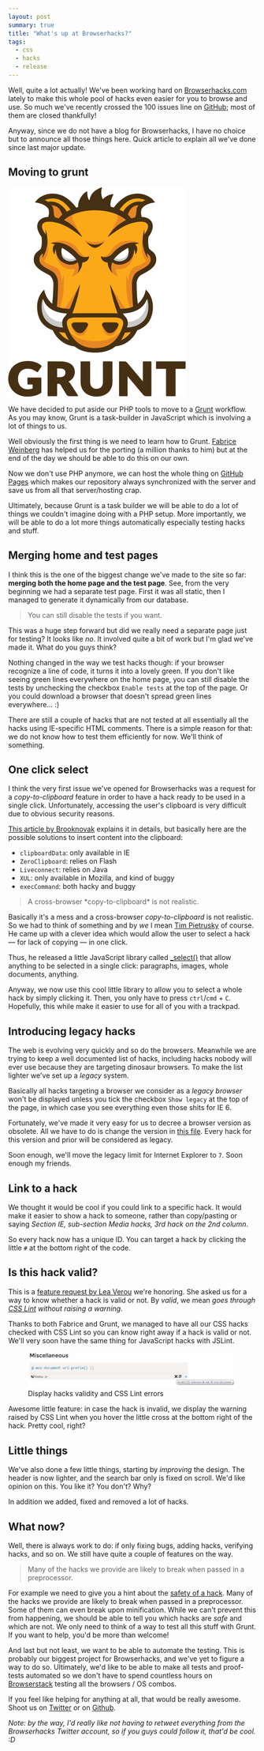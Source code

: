 ```yaml
---
layout: post
summary: true
title: "What's up at Browserhacks?"
tags:
  - css
  - hacks
  - release
---
```


Well, quite a lot actually! We've been working hard on [Browserhacks.com](http://browserhacks.com) lately to make this whole pool of hacks even easier for you to browse and use. So much we've recently crossed the 100 issues line on [GitHub](http://github.com/4ae9b8/browserhacks/); most of them are closed thankfully!

Anyway, since we do not have a blog for Browserhacks, I have no choice but to announce all those things here. Quick article to explain all we've done since last major update.

## Moving to grunt

<img src="/assets/images/whats-up-at-browserhacks/grunt.jpg" alt="Grunt.js is a JavaScript task runner" class="pull-image--right" />

We have decided to put aside our PHP tools to move to a [Grunt](http://gruntjs.com) workflow. As you may know, Grunt is  a task-builder in JavaScript which is involving a lot of things to us.

Well obviously the first thing is we need to learn how to Grunt. [Fabrice Weinberg](http://blog.weinberg.me/) has helped us for the porting (a million thanks to him) but at the end of the day we should be able to do this on our own.

Now we don't use PHP anymore, we can host the whole thing on [GitHub Pages](http://pages.github.com/) which makes our repository always synchronized with the server and save us from all that server/hosting crap.

Ultimately, because Grunt is a task builder we will be able to do a lot of things we couldn't imagine doing with a PHP setup. More importantly, we will be able to do a lot more things automatically especially testing hacks and stuff.

## Merging home and test pages

I think this is the one of the biggest change we've made to the site so far: **merging both the home page and the test page**. See, from the very beginning we had a separate test page. First it was all static, then I managed to generate it dynamically from our database.

<blockquote class="pull-quote--right">You can still disable the tests if you want.</blockquote>

This was a huge step forward but did we really need a separate page just for testing? It looks like *no*. It involved quite a bit of work but I'm glad we've made it. What do you guys think?

Nothing changed in the way we test hacks though: if your browser recognize a line of code, it turns it into a lovely green. If you don't like seeing green lines everywhere on the home page, you can still disable the tests by unchecking the checkbox `Enable tests` at the top of the page. Or you could download a browser that doesn't spread green lines everywhere... :)

There are still a couple of hacks that are not tested at all essentially all the hacks using IE-specific HTML comments. There is a simple reason for that: we do not know how to test them efficiently for now. We'll think of something.

## One click select

I think the very first issue we've opened for Browserhacks was a request for a *copy-to-clipboard* feature in order to have a hack ready to be used in a single click. Unfortunately, accessing the user's clipboard is very difficult due to obvious security reasons.

[This article by Brooknovak](http://brooknovak.wordpress.com/2009/07/28/accessing-the-system-clipboard-with-javascript/) explains it in details, but basically here are the possible solutions to insert content into the clipboard:

* `clipboardData`: only available in IE
* `ZeroClipboard`: relies on Flash
* `Liveconnect`: relies on Java
* `XUL`: only available in Mozilla, and kind of buggy
* `execCommand`: both hacky and buggy

<blockquote class="pull-quote--right">A cross-browser *copy-to-clipboard* is not realistic.</blockquote>

Basically it's a mess and a cross-browser *copy-to-clipboard* is not realistic. So we had to think of something and by *we* I mean [Tim Pietrusky](http://timpietrusky.com) of course. He came up with a clever idea which would allow the user to select a hack &mdash; for lack of copying &mdash; in one click.

Thus, he released a little JavaScript library called [_select()](http://timpietrusky.com/_select/) that allow anything to be selected in a single click: paragraphs, images, whole documents, anything.

Anyway, we now use this cool little library to allow you to select a whole hack by simply clicking it. Then, you only have to press `ctrl`/`cmd` + `C`. Hopefully, this while make it easier to use for all of you with a trackpad.

## Introducing legacy hacks

The web is evolving very quickly and so do the browsers. Meanwhile we are trying to keep a well documented list of hacks, including hacks nobody will ever use because they are targeting dinosaur browsers. To make the list lighter we've set up a *legacy* system.

Basically all hacks targeting a browser we consider as a *legacy browser* won't be displayed unless you tick the checkbox `Show legacy` at the top of the page, in which case you see everything even those shits for IE 6.

Fortunately, we've made it very easy for us to decree a browser version as obsolete. All we have to do is change the version in [this file](https://github.com/4ae9b8/browserhacks/blob/master/code/db_browsers.php). Every hack for this version and prior will be considered as legacy.

Soon enough, we'll move the legacy limit for Internet Explorer to `7`. Soon enough my friends.

## Link to a hack

We thought it would be cool if you could link to a specific hack. It would make it easier to show a hack to someone, rather than copy/pasting or saying *Section IE, sub-section Media hacks, 3rd hack on the 2nd column*.

So every hack now has a unique ID. You can target a hack by clicking the little `#` at the bottom right of the code.

## Is this hack valid?

This is a [feature request by Lea Verou](https://github.com/4ae9b8/browserhacks/issues/96) we're honoring. She asked us for a way to know whether a hack is valid or not. By *valid*, we mean *goes through [CSS Lint](http://csslint.net/) without raising a warning*.

Thanks to both Fabrice and Grunt, we managed to have all our CSS hacks checked with CSS Lint so you can know right away if a hack is valid or not. We'll very soon have the same thing for JavaScript hacks with JSLint.

<figure class="figure">
<img src="/assets/images/whats-up-at-browserhacks/validity.jpg" alt="">
<figcaption>Display hacks validity and CSS Lint errors</figcaption>
</figure>

Awesome little feature: in case the hack is invalid, we display the warning raised by CSS Lint when you hover the little cross at the bottom right of the hack. Pretty cool, right? 

## Little things

We've also done a few little things, starting by *improving* the design. The header is now lighter, and the search bar only is fixed on scroll. We'd like opinion on this. You like it? You don't? Why?

In addition we added, fixed and removed a lot of hacks.

## What now?

Well, there is always work to do: if only fixing bugs, adding hacks, verifying hacks, and so on. We still have quite a couple of features on the way.

<blockquote class="pull-quote--right">Many of the hacks we provide are likely to break when passed in a preprocessor.</blockquote>

For example we need to give you a hint about the [safety of a hack](https://github.com/4ae9b8/browserhacks/issues/96). Many of the hacks we provide are likely to break when passed in a preprocessor. Some of them can even break upon minification. While we can't prevent this from happening, we should be able to tell you which hacks are *safe* and which are not. We only need to think of a way to test all this stuff with Grunt. If you want to help, you'd be more than welcome!

And last but not least, we want to be able to automate the testing. This is probably our biggest project for Browserhacks, and we've yet to figure a way to do so. Ultimately, we'd like to be able to make all tests and proof-tests automated so we don't have to spend countless hours on [Browserstack](http://browserstack.com) testing all the browsers / OS combos.

If you feel like helping for anything at all, that would be really awesome. Shoot us on [Twitter](http://twitter.com/browserhacks) or on [Github](https://github.com/4ae9b8/browserhacks/). 

*Note: by the way, I'd really like not having to retweet everything from the Browserhacks Twitter account, so if you guys could follow it, that'd be cool. :D*
